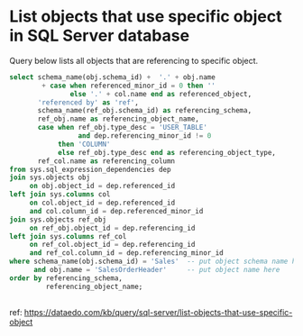 # List objects that use specific object in SQL Server database

Query below lists all objects that are referencing to specific object.

``` sql
select schema_name(obj.schema_id) +  '.' + obj.name
        + case when referenced_minor_id = 0 then ''
               else '.' + col.name end as referenced_object,
       'referenced by' as 'ref',
       schema_name(ref_obj.schema_id) as referencing_schema,
       ref_obj.name as referencing_object_name,
       case when ref_obj.type_desc = 'USER_TABLE' 
                 and dep.referencing_minor_id != 0
            then 'COLUMN'
            else ref_obj.type_desc end as referencing_object_type,
       ref_col.name as referencing_column
from sys.sql_expression_dependencies dep
join sys.objects obj
     on obj.object_id = dep.referenced_id
left join sys.columns col
     on col.object_id = dep.referenced_id
     and col.column_id = dep.referenced_minor_id
join sys.objects ref_obj
     on ref_obj.object_id = dep.referencing_id
left join sys.columns ref_col
     on ref_col.object_id = dep.referencing_id
     and ref_col.column_id = dep.referencing_minor_id
where schema_name(obj.schema_id) = 'Sales'  -- put object schema name here
      and obj.name = 'SalesOrderHeader'     -- put object name here
order by referencing_schema,
         referencing_object_name;
	
```

ref: https://dataedo.com/kb/query/sql-server/list-objects-that-use-specific-object